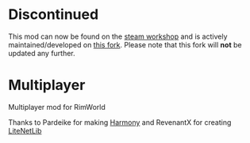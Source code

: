 # Discontinued

This mod can now be found on the [steam workshop](https://steamcommunity.com/sharedfiles/filedetails/?id=1752864297) and is actively maintained/developed on [this fork](https://github.com/Parexy/Multiplayer). Please note that this fork will **not** be updated any further. 


# Multiplayer

Multiplayer mod for RimWorld

Thanks to Pardeike for making [Harmony](https://github.com/pardeike/Harmony) and RevenantX for creating [LiteNetLib](https://github.com/RevenantX/LiteNetLib)
